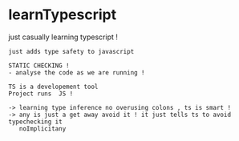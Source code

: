# learnTypescript

just casually learning typescript !

```
just adds type safety to javascript

STATIC CHECKING !
- analyse the code as we are running !

TS is a developement tool
Project runs  JS !

-> learning type inference no overusing colons , ts is smart ! 
-> any is just a get away avoid it ! it just tells ts to avoid typechecking it 
   noImplicitany
```
